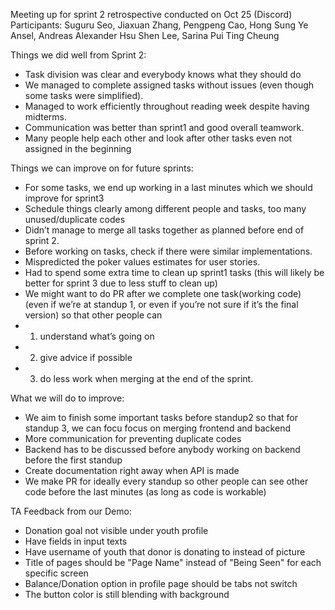 Meeting up for sprint 2 retrospective conducted on Oct 25 (Discord) Participants: Suguru Seo, Jiaxuan Zhang, Pengpeng Cao, 
Hong Sung Ye Ansel, Andreas Alexander Hsu Shen Lee, Sarina Pui Ting Cheung


Things we did well from Sprint 2:
- Task division was clear and everybody knows what they should do
- We managed to complete assigned tasks without issues (even though some tasks were simplified).
- Managed to work efficiently throughout reading week despite having midterms.
- Communication was better than sprint1 and good overall teamwork.
- Many people help each other and look after other tasks even not assigned in the beginning


Things we can improve on for future sprints:
- For some tasks, we end up working in a last minutes which we should improve for sprint3
- Schedule things clearly among different people and tasks, too many unused/duplicate codes
- Didn’t manage to merge all tasks together as planned before end of sprint 2.
- Before working on tasks, check if there were similar implementations.
- Mispredicted the poker values estimates for user stories.
- Had to spend some extra time to clean up sprint1 tasks (this will likely be better for sprint 3 due to less stuff to clean up)
- We might want to do PR after we complete one task(working code) (even if we’re at standup 1, or even if you’re not sure if it’s the final version) so that other people can 
- 1. understand what’s going on 
- 2. give advice if possible 
- 3. do less work when merging at the end of the sprint.



What we will do to improve:
- We aim to finish some important tasks before standup2 so that for standup 3, we can focu focus on merging frontend and backend
- More communication for preventing duplicate codes
- Backend has to be discussed before anybody working on backend  before the first standup
- Create documentation right away when API is made
- We make PR for ideally every standup so other people can see other code before the last minutes (as long as code is workable)


TA Feedback from our Demo:
- Donation goal not visible under youth profile
- Have fields in input texts
- Have username of youth that donor is donating to instead of picture
- Title of pages should be "Page Name" instead of "Being Seen" for each specific screen
- Balance/Donation option in profile page should be tabs not switch
- The button color is still blending with background
